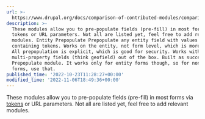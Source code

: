 ```yaml
---
url: >-
  https://www.drupal.org/docs/comparison-of-contributed-modules/comparison-of-field-pre-populating-modules
description: >-
  These modules allow you to pre-populate fields (pre-fill) in most forms via
  tokens or URL parameters. Not all are listed yet, feel free to add relevant
  modules. Entity Prepopulate Prepopulate any entity field with values
  containing tokens. Works on the entity, not form level, which is more robust.
  All prepopulation is explicit, which is good for security. Works with
  multi-property fields (think geofield) out of the box. Built as successor of
  Prepopulate module. It works only for entity forms though, so for non-entity
  forms, use that.
published_time: '2022-10-23T11:28:27+00:00'
modified_time: '2022-11-06T18:49:36+00:00'
---
```

These modules allow you to pre-populate fields (pre-fill) in most forms via [tokens](https://www.drupal.org/project/token) or URL parameters. Not all are listed yet, feel free to add relevant modules.